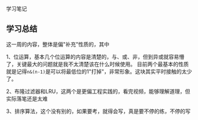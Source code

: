 学习笔记

## 学习总结
这一周的内容，整体是偏"补充"性质的，其中

1、位运算，基本几个位运算的内容是清楚的，与、或、非，但到异或就容易懵了，关键最大的问题就是我不太清楚该在什么时候使用。
目前两个最基本的性质就是记得```n&(n-1)```是可以将最低位的1"打掉"，非常形象。这块其实平时接触的太少了。

2、布隆过滤器和LRU，这两个是更偏工程实践的，看完视频，能够理解道理，但实际落笔还是太难

3、排序算法，这个没有别的，如果要考，就得会写，真是要不停的练，不停的写